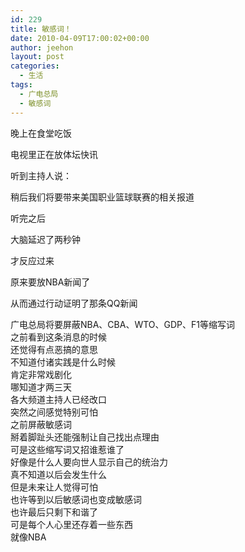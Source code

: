 ```yaml
---
id: 229
title: 敏感词！
date: 2010-04-09T17:00:02+00:00
author: jeehon
layout: post
categories:
  - 生活
tags:
  - 广电总局
  - 敏感词
---
```

晚上在食堂吃饭
  
电视里正在放体坛快讯
  
听到主持人说：
  
稍后我们将要带来美国职业篮球联赛的相关报道
  
听完之后
  
大脑延迟了两秒钟
  
才反应过来
  
原来要放NBA新闻了
  
从而通过行动证明了那条QQ新闻
  
广电总局将要屏蔽NBA、CBA、WTO、GDP、F1等缩写词<br />
之前看到这条消息的时候<br />
还觉得有点恶搞的意思<br />
不知道付诸实践是什么时候<br />
肯定非常戏剧化<br />
哪知道才两三天<br />
各大频道主持人已经改口<br />
突然之间感觉特别可怕<br />
之前屏蔽敏感词<br />
掰着脚趾头还能强制让自己找出点理由<br />
可是这些缩写词又招谁惹谁了<br />
好像是什么人要向世人显示自己的统治力<br />
真不知道以后会发生什么<br />
但是未来让人觉得可怕<br />
也许等到以后敏感词也变成敏感词<br />
也许最后只剩下和谐了<br />
可是每个人心里还存着一些东西<br />
就像NBA</p>